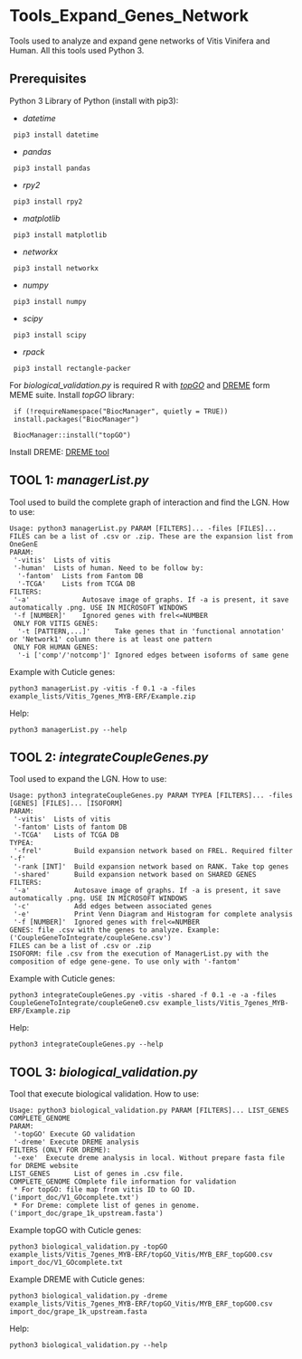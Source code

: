 # Tools_Expand_Genes_Network
 Tools used to analyze and expand gene networks of Vitis Vinifera and Human. All this tools used Python 3.

## Prerequisites
 Python 3
 Library of Python (install with pip3):
   * *datetime*
   ```
    pip3 install datetime
   ```
   * *pandas*
   ```
    pip3 install pandas
   ```
   * *rpy2*
   ```
    pip3 install rpy2
   ```
   * *matplotlib*
   ```
    pip3 install matplotlib
   ```
   * *networkx*
   ```
    pip3 install networkx
   ```
   * *numpy*
   ```
    pip3 install numpy
   ```
   * *scipy*
   ```
    pip3 install scipy
   ```
   * *rpack*
   ```
    pip3 install rectangle-packer
   ```

 
 For *biological_validation.py* is required R with [*topGO*](https://bioconductor.org/packages/release/bioc/html/topGO.html) and [DREME](http://meme-suite.org/doc/dreme.html) form MEME suite.
   Install *topGO* library:
   ```
    if (!requireNamespace("BiocManager", quietly = TRUE))
    install.packages("BiocManager")

    BiocManager::install("topGO")
   ```
   Install DREME: [DREME tool](http://meme-suite.org/doc/download.html)
   
## TOOL 1: *managerList.py*
Tool used to build the complete graph of interaction and find the LGN.
How to use:
```
Usage: python3 managerList.py PARAM [FILTERS]... -files [FILES]...
FILES can be a list of .csv or .zip. These are the expansion list from OneGenE
PARAM:
 '-vitis'  Lists of vitis
 '-human'  Lists of human. Need to be follow by:
  '-fantom'  Lists from Fantom DB
  '-TCGA'    Lists from TCGA DB
FILTERS:
 '-a'             Autosave image of graphs. If -a is present, it save automatically .png. USE IN MICROSOFT WINDOWS
 '-f [NUMBER]'    Ignored genes with frel<=NUMBER
 ONLY FOR VITIS GENES:
  '-t [PATTERN,...]'      Take genes that in 'functional annotation' or 'Network1' column there is at least one pattern
 ONLY FOR HUMAN GENES:
  '-i ['comp'/'notcomp']' Ignored edges between isoforms of same gene
```
Example with Cuticle genes:
```
python3 managerList.py -vitis -f 0.1 -a -files example_lists/Vitis_7genes_MYB-ERF/Example.zip
```
Help:
```
python3 managerList.py --help
```

## TOOL 2: *integrateCoupleGenes.py*
Tool used to expand the LGN.
How to use:
```
Usage: python3 integrateCoupleGenes.py PARAM TYPEA [FILTERS]... -files [GENES] [FILES]... [ISOFORM]
PARAM:
 '-vitis'  Lists of vitis
 '-fantom' Lists of fantom DB
 '-TCGA'   Lists of TCGA DB
TYPEA:
 '-frel'        Build expansion network based on FREL. Required filter '-f'
 '-rank [INT]'  Build expansion network based on RANK. Take top genes
 '-shared'      Build expansion network based on SHARED GENES
FILTERS:
 '-a'           Autosave image of graphs. If -a is present, it save automatically .png. USE IN MICROSOFT WINDOWS
 '-c'           Add edges between associated genes
 '-e'           Print Venn Diagram and Histogram for complete analysis
 '-f [NUMBER]'  Ignored genes with frel<=NUMBER
GENES: file .csv with the genes to analyze. Example: ('CoupleGeneToIntegrate/coupleGene.csv')
FILES can be a list of .csv or .zip
ISOFORM: file .csv from the execution of ManagerList.py with the composition of edge gene-gene. To use only with '-fantom'
```
Example with Cuticle genes:
```
python3 integrateCoupleGenes.py -vitis -shared -f 0.1 -e -a -files CoupleGeneToIntegrate/coupleGene0.csv example_lists/Vitis_7genes_MYB-ERF/Example.zip
```
Help:
```
python3 integrateCoupleGenes.py --help
```

## TOOL 3: *biological_validation.py*
Tool that execute biological validation.
How to use:
```
Usage: python3 biological_validation.py PARAM [FILTERS]... LIST_GENES COMPLETE_GENOME
PARAM:
 '-topGO' Execute GO validation
 '-dreme' Execute DREME analysis
FILTERS (ONLY FOR DREME):
 '-exe'  Execute dreme analysis in local. Without prepare fasta file for DREME website
LIST_GENES      List of genes in .csv file.
COMPLETE_GENOME COmplete file information for validation
 * For topGO: file map from vitis ID to GO ID. ('import_doc/V1_GOcomplete.txt')
 * For Dreme: complete list of genes in genome. ('import_doc/grape_1k_upstream.fasta')
```
Example topGO with Cuticle genes:
```
python3 biological_validation.py -topGO example_lists/Vitis_7genes_MYB-ERF/topGO_Vitis/MYB_ERF_topGO0.csv import_doc/V1_GOcomplete.txt
```
Example DREME with Cuticle genes:
```
python3 biological_validation.py -dreme example_lists/Vitis_7genes_MYB-ERF/topGO_Vitis/MYB_ERF_topGO0.csv import_doc/grape_1k_upstream.fasta
```
Help:
```
python3 biological_validation.py --help
```

